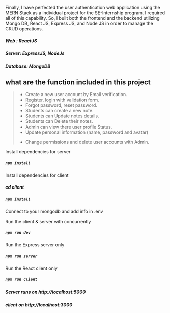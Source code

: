 Finally, I have perfected the user authentication web application using the MERN Stack as a individual project for the SE-Internship program. I required all of this capability. So, I built both the frontend and the backend utilizing Mongo DB, React JS, Express JS, and Node JS in order to manage the CRUD operations.

##### Web : ReactJS
##### Server: ExpressJS, NodeJs
##### Database: MongoDB

## what are the function included in this project

> + Create a new user account by Email verification.
> + Register, login with validation form.
> + Forgot password, reset password.
> + Students can create a new note.
> + Students can Update notes details.
> + Students can Delete their notes.
> + Admin can view there user profile Status. 
> + Update personal information (name, password and avatar)
> - Change permissions and delete user accounts with Admin.

Install dependencies for server 
##### `npm install`

Install dependencies for client
##### cd client 
##### `npm install`

Connect to your mongodb and add info in .env

Run the client & server with concurrently
##### `npm run dev`

Run the Express server only
##### `npm run server`

Run the React client only
##### `npm run client`

##### Server runs on http://localhost:5000 
##### client on http://localhost:3000